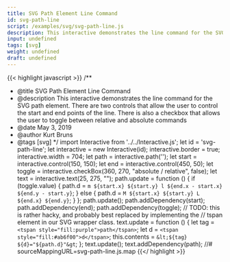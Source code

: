 ```yaml
---
title: SVG Path Element Line Command
id: svg-path-line
script: /examples/svg/svg-path-line.js
description: This interactive demonstrates the line command for the SVG path element. There are two controls that allow the user to control the start and end points of the line. There is also a checkbox that allows the user to toggle between relative and absolute commands
input: undefined
tags: [svg]
weight: undefined
draft: undefined
---
```


{{< highlight javascript >}}
/**
* @title SVG Path Element Line Command
* @description This interactive demonstrates the line command for the SVG path element. There are two controls that allow the user to control the start and end points of the line. There is also a checkbox that allows the user to toggle between relative and absolute commands
* @date May 3, 2019
* @author Kurt Bruns
* @tags [svg]
*/
import Interactive from '../../Interactive.js';
let id = 'svg-path-line';
let interactive = new Interactive(id);
interactive.border = true;
interactive.width = 704;
let path = interactive.path('');
let start = interactive.control(150, 150);
let end = interactive.control(450, 50);
let toggle = interactive.checkBox(360, 270, "absolute / relative", false);
let text = interactive.text(25, 275, "");
path.update = function () {
    if (toggle.value) {
        path.d = `m ${start.x}
                ${start.y}
              l ${end.x - start.x}
                ${end.y - start.y}`;
    }
    else {
        path.d = `M ${start.x}
                ${start.y}
              L ${end.x}
                ${end.y}`;
    }
};
path.update();
path.addDependency(start);
path.addDependency(end);
path.addDependency(toggle);
// TODO: this is rather hacky, and probably best replaced by implementing the
// tspan element in our SVG wrapper class.
text.update = function () {
    let tag = `<tspan style="fill:purple">path</tspan>`;
    let d = `<tspan style="fill:#ab6f00">d</tspan>`;
    this.contents = `&lt;${tag} ${d}="${path.d}"&gt`;
};
text.update();
text.addDependency(path);
//# sourceMappingURL=svg-path-line.js.map
{{</ highlight >}}

